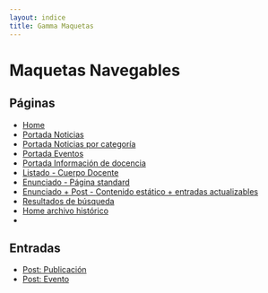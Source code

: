 ```yaml
---
layout: indice
title: Gamma Maquetas
---
```

<h1 class='blanco'>Maquetas Navegables</h1>
<h2 class='blanco'>Páginas</h2>
<ul>
  <li><a class='btn btn-md btn-transparente-blanco' href="pags/home">Home <i class="icn icn-visto icn-md burdeo-opuesto"></i></a></li>
  <li><a class='btn btn-md btn-transparente-blanco' href="pags/portada_noticias">Portada Noticias <i class="icn icn-visto icn-md"></i></a></li>
  <li><a class='btn btn-md btn-transparente-blanco' href="pags/categoria_noticias">Portada Noticias por categoría <i class="icn icn-equis icn-md rojo-claro"></i></a></li>
  <li><a class='btn btn-md btn-transparente-blanco' href="pags/">Portada Eventos <i class="icn icn-equis icn-md rojo-claro"></i></a></li>
  <li><a class='btn btn-md btn-transparente-blanco' href="pags/">Portada Información de docencia <i class="icn icn-equis icn-md rojo-claro"></i></a></li>
  <li><a class='btn btn-md btn-transparente-blanco' href="pags/">Listado - Cuerpo Docente <i class="icn icn-equis icn-md rojo-claro"></i></a></li>
  <li><a class='btn btn-md btn-transparente-blanco' href="pags/enunciado">Enunciado - Página standard <i class="icn icn-vineta icn-md"></i></a></li>
  <li><a class='btn btn-md btn-transparente-blanco' href="pags/">Enunciado + Post - Contenido estático + entradas actualizables <i class="icn icn-equis icn-md rojo-claro"></i></a></li>
  <li><a class='btn btn-md btn-transparente-blanco' href="pags/">Resultados de búsqueda <i class="icn icn-equis icn-md rojo-claro"></i></a></li>
  <li><a class='btn btn-md btn-transparente-blanco ' href="pags/home-archivo">Home archivo histórico <i class="icn icn-vineta icn-md"></i></a><li>
</ul>
<h2 class='blanco'>Entradas</h2>
<ul>
  <li><a class='btn btn-md btn-transparente-blanco' href="pags/publicacion">Post: Publicación <i class="icn icn-visto icn-md burdeo-opuesto"></i></a></li>
  <li><a class='btn btn-md btn-transparente-blanco' href="pags/evento">Post: Evento <i class="icn icn-visto icn-md burdeo-opuesto"></i></a></li>
</ul>